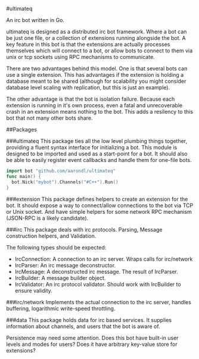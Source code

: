 #ultimateq

An irc bot written in Go.

ultimateq is designed as a distributed irc bot framework. Where a bot can be just one file, or a collection
of extensions running alongside the bot. A key feature in this bot is that the extensions are actually
processes themselves which will connect to a bot, or allow bots to connect to them via unix or tcp
sockets using RPC mechanisms to communicate.

There are two advantages behind this model. One is that several bots can use a single extension.
This has advantages if the extension is holding a database meant to be shared (although for scalability
you might consider database level scaling with replication, but this is just an example).

The other advantage is that the bot is isolation failure. Because each extension is running in it's own process,
even a fatal and unrecoverable crash in an extension means nothing to the bot.
This adds a resilency to this bot that not many other bots share.

##Packages

###ultimateq
This package ties all the low level plumbing things together, providing a fluent syntax interface
for initializing a bot. This module is designed to be imported and used as a start-point for a
bot. It should also be able to easily register event callbacks and handle them for one-file bots.

```go
import bot "github.com/aarondl/ultimateq"
func main() {
  bot.Nick("mybot").Channels("#C++").Run()
}
```

###extension
This package defines helpers to create an extension for the bot. It should expose a way to connect/allow connections to the bot via TCP or Unix socket. And have simple helpers for some network RPC mechanism (JSON-RPC is a likely candidate).

###irc
This package deals with irc protocols. Parsing, Message construction helpers, and Validation.

The following types should be expected:

- IrcConnection: A connection to an irc server. Wraps calls for irc/network
- IrcParser: An irc message deconstructor.
- IrcMessage: A deconstructed irc message. The result of IrcParser.
- IrcBuilder: A message builder object.
- IrcValidator: An irc protocol validator. Should work with IrcBuilder to ensure validity.

###irc/network
Implements the actual connection to the irc server, handles buffering, logarithmic write-speed throttling.

###data
This package holds data for irc based services. It supplies information about channels, and users
that the bot is aware of.

Persistence may need some attention. Does this bot have built-in user levels and modes for users? Does it
have arbitrary key-value store for extensions?
